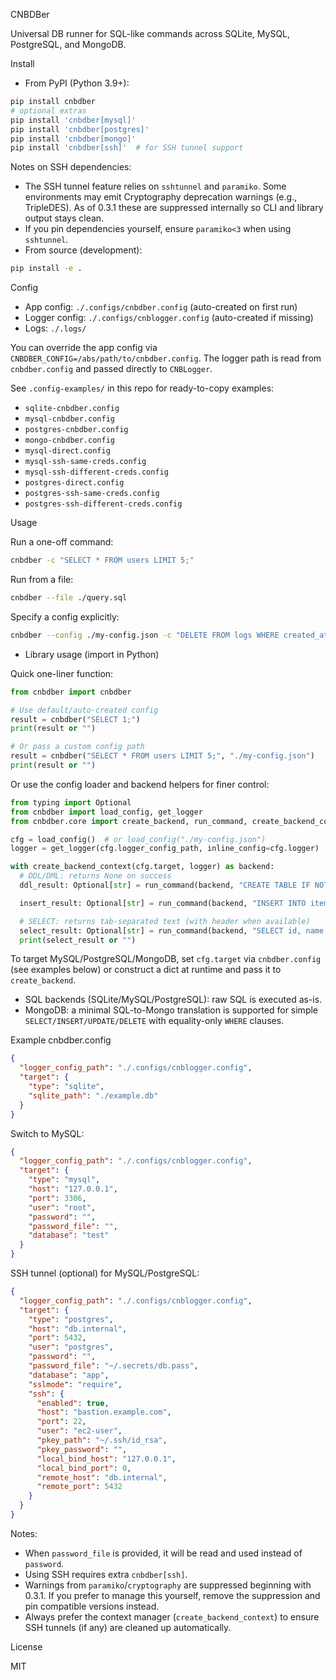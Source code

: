CNBDBer

Universal DB runner for SQL-like commands across SQLite, MySQL, PostgreSQL, and MongoDB.

Install

- From PyPI (Python 3.9+):
```bash
pip install cnbdber
# optional extras
pip install 'cnbdber[mysql]'
pip install 'cnbdber[postgres]'
pip install 'cnbdber[mongo]'
pip install 'cnbdber[ssh]'  # for SSH tunnel support
```
Notes on SSH dependencies:

- The SSH tunnel feature relies on `sshtunnel` and `paramiko`. Some environments may emit Cryptography deprecation warnings (e.g., TripleDES). As of 0.3.1 these are suppressed internally so CLI and library output stays clean.
- If you pin dependencies yourself, ensure `paramiko<3` when using `sshtunnel`.
- From source (development):
```bash
pip install -e .
```

Config

- App config: `./.configs/cnbdber.config` (auto-created on first run)
- Logger config: `./.configs/cnblogger.config` (auto-created if missing)
- Logs: `./.logs/`

You can override the app config via `CNBDBER_CONFIG=/abs/path/to/cnbdber.config`.
The logger path is read from `cnbdber.config` and passed directly to `CNBLogger`.

See `.config-examples/` in this repo for ready-to-copy examples:

- `sqlite-cnbdber.config`
- `mysql-cnbdber.config`
- `postgres-cnbdber.config`
- `mongo-cnbdber.config`
- `mysql-direct.config`
- `mysql-ssh-same-creds.config`
- `mysql-ssh-different-creds.config`
- `postgres-direct.config`
- `postgres-ssh-same-creds.config`
- `postgres-ssh-different-creds.config`

Usage

Run a one-off command:
```bash
cnbdber -c "SELECT * FROM users LIMIT 5;"
```
Run from a file:
```bash
cnbdber --file ./query.sql
```
Specify a config explicitly:
```bash
cnbdber --config ./my-config.json -c "DELETE FROM logs WHERE created_at < NOW() - INTERVAL 30 DAY;"
```

- Library usage (import in Python)

Quick one-liner function:

```python
from cnbdber import cnbdber

# Use default/auto-created config
result = cnbdber("SELECT 1;")
print(result or "")

# Or pass a custom config path
result = cnbdber("SELECT * FROM users LIMIT 5;", "./my-config.json")
print(result or "")
```

Or use the config loader and backend helpers for finer control:

```python
from typing import Optional
from cnbdber import load_config, get_logger
from cnbdber.core import create_backend, run_command, create_backend_context

cfg = load_config()  # or load_config("./my-config.json")
logger = get_logger(cfg.logger_config_path, inline_config=cfg.logger)

with create_backend_context(cfg.target, logger) as backend:
  # DDL/DML: returns None on success
  ddl_result: Optional[str] = run_command(backend, "CREATE TABLE IF NOT EXISTS items(id INTEGER PRIMARY KEY, name TEXT);")

  insert_result: Optional[str] = run_command(backend, "INSERT INTO items(name) VALUES ('alpha');")

  # SELECT: returns tab-separated text (with header when available)
  select_result: Optional[str] = run_command(backend, "SELECT id, name FROM items ORDER BY id;")
  print(select_result or "")
```

To target MySQL/PostgreSQL/MongoDB, set `cfg.target` via `cnbdber.config` (see examples below) or construct a dict at runtime and pass it to `create_backend`.

- SQL backends (SQLite/MySQL/PostgreSQL): raw SQL is executed as-is.
- MongoDB: a minimal SQL-to-Mongo translation is supported for simple `SELECT/INSERT/UPDATE/DELETE` with equality-only `WHERE` clauses.

Example cnbdber.config

```json
{
  "logger_config_path": "./.configs/cnblogger.config",
  "target": {
    "type": "sqlite",
    "sqlite_path": "./example.db"
  }
}
```

Switch to MySQL:
```json
{
  "logger_config_path": "./.configs/cnblogger.config",
  "target": {
    "type": "mysql",
    "host": "127.0.0.1",
    "port": 3306,
    "user": "root",
    "password": "",          
    "password_file": "",      
    "database": "test"
  }
}
```

SSH tunnel (optional) for MySQL/PostgreSQL:
```json
{
  "logger_config_path": "./.configs/cnblogger.config",
  "target": {
    "type": "postgres",
    "host": "db.internal",
    "port": 5432,
    "user": "postgres",
    "password": "",
    "password_file": "~/.secrets/db.pass",
    "database": "app",
    "sslmode": "require",
    "ssh": {
      "enabled": true,
      "host": "bastion.example.com",
      "port": 22,
      "user": "ec2-user",
      "pkey_path": "~/.ssh/id_rsa",
      "pkey_password": "",
      "local_bind_host": "127.0.0.1",
      "local_bind_port": 0,
      "remote_host": "db.internal",
      "remote_port": 5432
    }
  }
}
```

Notes:
- When `password_file` is provided, it will be read and used instead of `password`.
- Using SSH requires extra `cnbdber[ssh]`.
- Warnings from `paramiko`/`cryptography` are suppressed beginning with 0.3.1. If you prefer to manage this yourself, remove the suppression and pin compatible versions instead.
- Always prefer the context manager (`create_backend_context`) to ensure SSH tunnels (if any) are cleaned up automatically.

License

MIT


